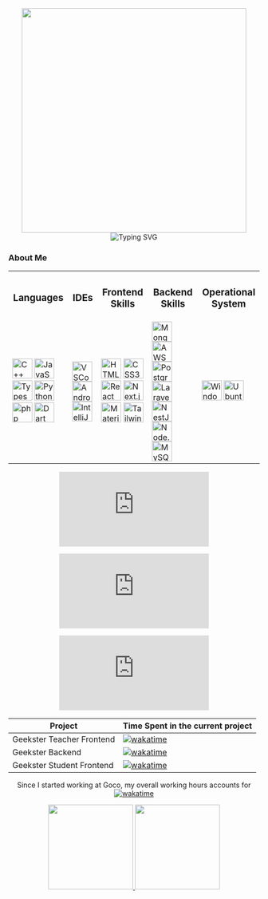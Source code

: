 <div align='center'>
    <img src='https://github.com/lucasbbs/lucasbbs/assets/45081920/132b6ef9-ceae-4209-8c9b-e1b8fceda949' width="450"><br>
    <img src="http://readme-typing-svg.herokuapp.com?font=Fira+Code&pause=1000&center=true&multiline=true&width=435&height=100&lines=Hello+Friend%2C;I+am+a+Full+Stack+Cloud+Engineer;at+Goco%2C+Denmark" alt="Typing SVG" />
</div>

</div>
  
  ### About Me

<section align="center">
  <table>
  <tr>
    <th><h3>Languages</h3></th>
    <th><h3>IDEs</h3></th>
    <th><h3> Frontend Skills </h3></th>
    <th><h3>Backend Skills</h3></th>
    <th><h3>Operational System</h3></th>
  </tr>
  <tr>
    <td>
      <img title="C++" src="https://cdn.jsdelivr.net/gh/devicons/devicon/icons/cplusplus/cplusplus-original.svg" alt="C++" width="40" height="40" />
      <img title="JavaScript" src="https://cdn.jsdelivr.net/gh/devicons/devicon/icons/javascript/javascript-original.svg" alt="JavaScript" width="40" height="40"/>
      <img title="TypeScript" src="https://cdn.jsdelivr.net/gh/devicons/devicon/icons/typescript/typescript-original.svg" alt="Typescript" width="40" height="40" />
      <img title="Python" src="https://cdn.jsdelivr.net/gh/devicons/devicon/icons/python/python-original-wordmark.svg" alt="Python" width="40" height="40" />
      <img title="php" src="https://cdn.jsdelivr.net/gh/devicons/devicon/icons/php/php-original.svg" alt="php" width="40" height="40" />
      <img title="Dart" src="https://cdn.jsdelivr.net/gh/devicons/devicon/icons/dart/dart-original.svg" alt="Dart" width="40" height="40" />
    </td>
    <td>
      <img title="VSCode" src="https://cdn.jsdelivr.net/gh/devicons/devicon/icons/vscode/vscode-original.svg" alt="VSCode" width="40" height="40" />
      <img title="Android Studio" src="https://cdn.jsdelivr.net/gh/devicons/devicon/icons/androidstudio/androidstudio-original.svg" title="Android Studio" width="40" height="40"  />
      <img title="IntelliJ" src="https://cdn.jsdelivr.net/gh/devicons/devicon/icons/intellij/intellij-original.svg" alt="IntelliJ" width="40" height="40" />
    </td>
    <td>
      <img title="HTML 5" src="https://cdn.jsdelivr.net/gh/devicons/devicon/icons/html5/html5-original.svg"  alt="HTML5" width="40" height="40"/>
      <img title="CSS 3" src="https://cdn.jsdelivr.net/gh/devicons/devicon/icons/css3/css3-original.svg" alt="CSS3" width="40" height="40"/>
      <img title="React" src="https://cdn.jsdelivr.net/gh/devicons/devicon/icons/react/react-original.svg" alt="React" width="40" height="40"/>
      <img title="Next.Js" src="https://cdn.jsdelivr.net/gh/devicons/devicon/icons/nextjs/nextjs-original.svg" alt="Next.js" width="40" height="40" />
      <img title="Material UI" src="https://cdn.jsdelivr.net/gh/devicons/devicon/icons/materialui/materialui-original.svg" alt="Material UI" width="40" height="40"  />
      <img title="Tailwind CSS" src="https://cdn.jsdelivr.net/gh/devicons/devicon/icons/tailwindcss/tailwindcss-plain.svg" alt="Tailwind CSS" width="40" height="40" />
    </td>
    <td>
      <img title="MongoDB" src="https://cdn.jsdelivr.net/gh/devicons/devicon/icons/mongodb/mongodb-original-wordmark.svg" alt="Mongo DB" width="40" height="40" />  
      <img title="AWS" src="https://cdn.jsdelivr.net/gh/devicons/devicon/icons/amazonwebservices/amazonwebservices-original-wordmark.svg"  width="40" height="40"/>  
      <img title="PostgreSQL" src="https://cdn.jsdelivr.net/gh/devicons/devicon/icons/postgresql/postgresql-original.svg" width="40" height="40" />
      <img title="Laravel" src="https://cdn.jsdelivr.net/gh/devicons/devicon/icons/laravel/laravel-plain-wordmark.svg" alt="Laravel" width="40" height="40" />    
      <img title="Nest.Js" src="https://cdn.jsdelivr.net/gh/devicons/devicon/icons/nestjs/nestjs-plain.svg" alt="NestJS" width="40" height="40" />
      <img title="Node.Js" src="https://cdn.jsdelivr.net/gh/devicons/devicon/icons/nodejs/nodejs-original.svg" alt="Node.Js" width="40" height="40" />
      <img title="MySQL" src="https://cdn.jsdelivr.net/gh/devicons/devicon/icons/mysql/mysql-original-wordmark.svg" alt="MySQL" width="40" height="40" />     
    </td>
    <td>
      <img title="Windows" src="https://cdn.jsdelivr.net/gh/devicons/devicon/icons/windows8/windows8-original.svg" alt="Windows" width="40" height="40" />
      <img title="Ubuntu" src="https://cdn.jsdelivr.net/gh/devicons/devicon/icons/ubuntu/ubuntu-plain-wordmark.svg" width="40" height="40" />
    </td>
  </tr>
</table>

</div>
<figure><embed src="https://wakatime.com/share/@lucasbbs/d0ae47cb-40fd-49f0-8c90-5fafe002e927.svg"></embed></figure>

 <figure><embed src="https://wakatime.com/share/@lucasbbs/6df4b94f-e5eb-4b31-8f1e-9c71ac2f3843.svg"></embed></figure>
 <figure><embed src="https://wakatime.com/share/@lucasbbs/69e80e51-a825-457a-9d15-042c863cf2e5.svg"></embed></figure>

|Project|Time Spent in the current project|
|-------------------------|--------------------------------------------------------------------------------------------------------|
|Geekster Teacher Frontend|[![wakatime](https://wakatime.com/badge/user/9650e143-10c0-40dd-92a2-cf7e682e7fa4/project/273ef898-28ea-4fa3-b790-960ba0b4d963.svg)](https://wakatime.com/badge/user/9650e143-10c0-40dd-92a2-cf7e682e7fa4/project/273ef898-28ea-4fa3-b790-960ba0b4d963)|
| Geekster Backend |[![wakatime](https://wakatime.com/badge/user/9650e143-10c0-40dd-92a2-cf7e682e7fa4/project/9f279e07-2e11-4b31-8bb6-65b18ed7087b.svg)](https://wakatime.com/badge/user/9650e143-10c0-40dd-92a2-cf7e682e7fa4/project/9f279e07-2e11-4b31-8bb6-65b18ed7087b)|
|Geekster Student Frontend|[![wakatime](https://wakatime.com/badge/user/9650e143-10c0-40dd-92a2-cf7e682e7fa4/project/8725f481-3f0c-4af1-8384-abe71e1e9d7b.svg)](https://wakatime.com/badge/user/9650e143-10c0-40dd-92a2-cf7e682e7fa4/project/8725f481-3f0c-4af1-8384-abe71e1e9d7b)|

Since I started working at Goco, my overall working hours accounts for [![wakatime](https://wakatime.com/badge/user/9650e143-10c0-40dd-92a2-cf7e682e7fa4.svg)](https://wakatime.com/@9650e143-10c0-40dd-92a2-cf7e682e7fa4)
 </section>


<div align="center">
  <a href="https://github.com/lucasbbs">
  <img height="170em" src="https://github-readme-stats.vercel.app/api?username=lucasbbs&show_icons=true&theme=radical&include_all_commits=true&count_private=true&bg_color=0D1117"/>
  <img height="170em" src="https://github-readme-stats.vercel.app/api/top-langs/?username=lucasbbs&layout=compact&langs_count=10&theme=react&bg_color=0D1117"/>
</div>
